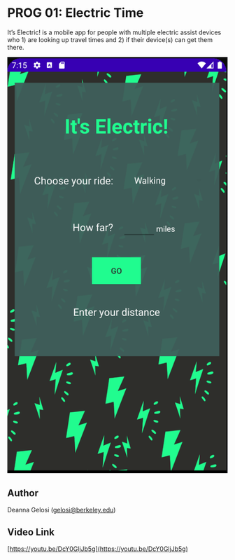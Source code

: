 # PROG 01: Electric Time

It’s Electric! is a mobile app for people with multiple electric assist devices who 1) are looking up travel times and 2) if their device(s) can get them there.

![Screenshot of It's Electric!](img/its-electric.png)

## Author

Deanna Gelosi (gelosi@berkeley.edu)

## Video Link

[https://youtu.be/DcY0GljJb5g](https://youtu.be/DcY0GljJb5g)


